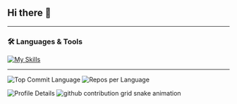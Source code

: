 ## Hi there 👋

<!--
**n-github/n-github** is a ✨ _special_ ✨ repository because its `README.md` (this file) appears on your GitHub profile.

Here are some ideas to get you started:

- 🔭 I’m currently working on ...
- 🌱 I’m currently learning ...
- 👯 I’m looking to collaborate on ...
- 🤔 I’m looking for help with ...
- 💬 Ask me about ...
- 📫 How to reach me: ...
- 😄 Pronouns: ...
- ⚡ Fun fact: ...
-->

---

### 🛠️ Languages & Tools

[![My Skills](https://skillicons.dev/icons?i=js,ts,php,python,vue,nuxtjs,react,nextjs,laravel,flask,mysql,firebase,aws,docker,git,githubactions)](https://skillicons.dev)

---

<!-- GitHub スタッツ -->
<!-- GitHub 最終コミット言語 -->

<img src="http://github-profile-summary-cards.vercel.app/api/cards/repos-per-language?username=n-github&theme=dracula" alt="Top Commit Language" /> <img src="http://github-profile-summary-cards.vercel.app/api/cards/most-commit-language?username=n-github&theme=dracula" alt="Repos per Language" />

<!-- プロフィール詳細カード -->
<img src="https://github-profile-summary-cards.vercel.app/api/cards/profile-details?username=n-github&theme=dracula" alt="Profile Details" />

<picture>
  <source media="(prefers-color-scheme: dark)" srcset="https://raw.githubusercontent.com/n-github/n-github/main/img/snake-dark.svg">
  <source media="(prefers-color-scheme: light)" srcset="https://raw.githubusercontent.com/n-github/n-github/main/img/snake.svg">
  <img alt="github contribution grid snake animation" src="https://raw.githubusercontent.com/n-github/n-github/main/img/snake.svg">
</picture>
